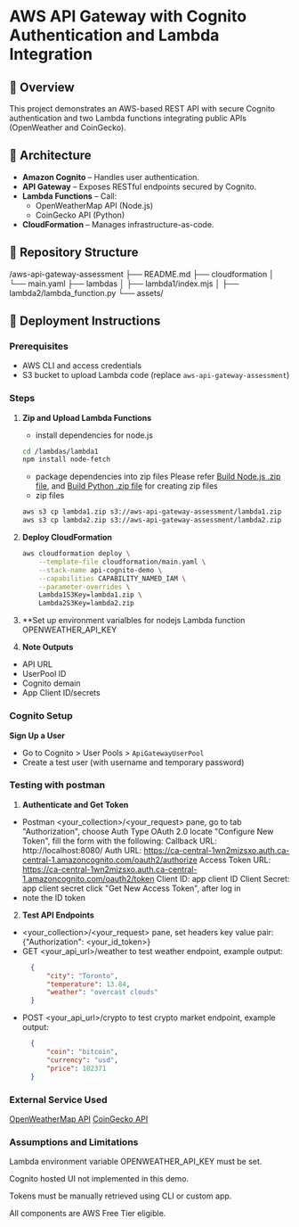 # AWS API Gateway with Cognito Authentication and Lambda Integration

## 📌 Overview

This project demonstrates an AWS-based REST API with secure Cognito authentication 
and two Lambda functions integrating public APIs (OpenWeather and CoinGecko).

## 🔧 Architecture

- **Amazon Cognito** – Handles user authentication.
- **API Gateway** – Exposes RESTful endpoints secured by Cognito.
- **Lambda Functions** – Call:
  - OpenWeatherMap API (Node.js)
  - CoinGecko API (Python)
- **CloudFormation** – Manages infrastructure-as-code.

## 📁 Repository Structure

/aws-api-gateway-assessment
├── README.md
├── cloudformation
│ └── main.yaml
├── lambdas
│ ├── lambda1/index.mjs
│ ├── lambda2/lambda_function.py
└── assets/



## 🚀 Deployment Instructions

### Prerequisites
- AWS CLI and access credentials
- S3 bucket to upload Lambda code (replace `aws-api-gateway-assessment`)


### Steps

1. **Zip and Upload Lambda Functions**
   - install dependencies for node.js
   ```bash
   cd /lambdas/lambda1
   npm install node-fetch
   ```
   - package dependencies into zip files
   Please refer [Build Node.js .zip file](https://docs.aws.amazon.com/lambda/latest/dg/nodejs-package.html#nodejs-package-create-dependencies), and [Build Python .zip file](https://docs.aws.amazon.com/lambda/latest/dg/python-package.html#python-package-create-dependencies) for creating zip files
   - zip files
   ```bash
   aws s3 cp lambda1.zip s3://aws-api-gateway-assessment/lambda1.zip 
   aws s3 cp lambda2.zip s3://aws-api-gateway-assessment/lambda2.zip
   ```

2. **Deploy CloudFormation**
    ```bash
    aws cloudformation deploy \
        --template-file cloudformation/main.yaml \
        --stack-name api-cognito-demo \
        --capabilities CAPABILITY_NAMED_IAM \
        --parameter-overrides \
        Lambda1S3Key=lambda1.zip \
        Lambda2S3Key=lambda2.zip
    ```
3. **Set up environment varialbles for nodejs Lambda function
   OPENWEATHER_API_KEY

4. **Note Outputs**
- API URL
- UserPool ID
- Cognito demain
- App Client ID/secrets

### Cognito Setup
**Sign Up a User**
- Go to Cognito > User Pools > `ApiGatewayUserPool`
- Create a test user (with username and temporary password)


###  Testing with postman
1. **Authenticate and Get Token**
- Postman <your_collection>/<your_request> pane, 
  go to tab "Authorization", choose Auth Type OAuth 2.0
  locate "Configure New Token", fill the form with the following:
    Callback URL: http://localhost:8080/
    Auth URL: https://ca-central-1wn2mizsxo.auth.ca-central-1.amazoncognito.com/oauth2/authorize
    Access Token URL: https://ca-central-1wn2mizsxo.auth.ca-central-1.amazoncognito.com/oauth2/token
    Client ID: app client ID
    Client Secret: app client secret
   click "Get New Access Token", after log in
- note the ID token


2. **Test API Endpoints**
- <your_collection>/<your_request> pane, set headers key value pair: {"Authorization": <your_id_token>}
- GET <your_api_url>/weather to test weather endpoint, example output:
  ```json
    {
        "city": "Toronto",
        "temperature": 13.84,
        "weather": "overcast clouds"
    }
  ```
- POST <your_api_url>/crypto to test crypto market endpoint, example output:
  ```json
    {
        "coin": "bitcoin",
        "currency": "usd",
        "price": 102371
    }
  ```
### External Service Used
[OpenWeatherMap API](https://openweathermap.org/api)
[CoinGecko API](https://www.coingecko.com/en/api)


### Assumptions and Limitations
Lambda environment variable OPENWEATHER_API_KEY must be set.

Cognito hosted UI not implemented in this demo.

Tokens must be manually retrieved using CLI or custom app.

All components are AWS Free Tier eligible.